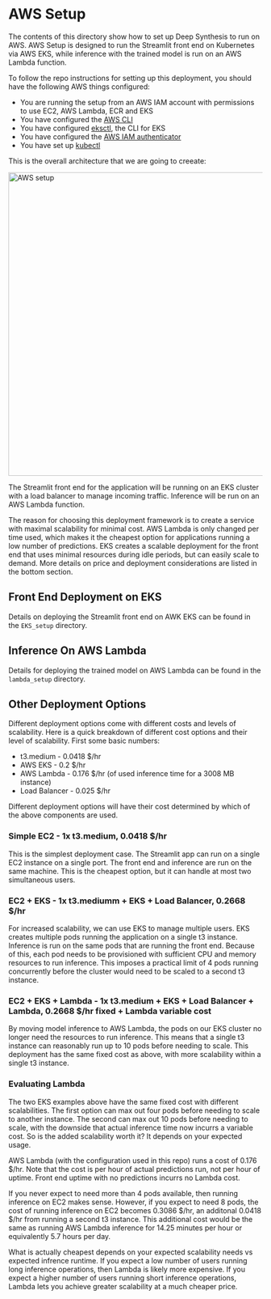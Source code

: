 # AWS Setup

The contents of this directory show how to set up Deep Synthesis to run on AWS. AWS Setup is designed to run the Streamlit front end on Kubernetes via AWS EKS, while inference with the trained model is run on an AWS Lambda function.

To follow the repo instructions for setting up this deployment, you should have the following AWS things configured:
 * You are running the setup from an AWS IAM account with permissions to use EC2, AWS Lambda, ECR and EKS
 * You have configured the [AWS CLI](https://aws.amazon.com/cli/)
 * You have configured [eksctl](https://eksctl.io/), the CLI for EKS
 * You have configured the [AWS IAM authenticator](https://docs.aws.amazon.com/eks/latest/userguide/install-aws-iam-authenticator.html)
 * You have set up [kubectl](https://kubernetes.io/docs/tasks/tools/install-kubectl/)

  This is the overall architecture that we are going to creeate:

 <img src="https://github.com/kheyer/Deep-Synthesis/blob/readme_updates/media/aws_setup.png" width="600" alt="AWS setup">

 The Streamlit front end for the application will be running on an EKS cluster with a load balancer to manage incoming traffic. Inference will be run on an AWS Lambda function.

The reason for choosing this deployment framework is to create a service with maximal scalability for minimal cost. AWS Lambda is only changed per time used, which makes it the cheapest option for applications running a low number of predictions. EKS creates a scalable deployment for the front end that uses minimal resources during idle periods, but can easily scale to demand. More details on price and deployment considerations are listed in the bottom section.

## Front End Deployment on EKS

Details on deploying the Streamlit front end on AWK EKS can be found in the `EKS_setup` directory.

## Inference On AWS Lambda

Details for deploying the trained model on AWS Lambda can be found in the `lambda_setup` directory.

## Other Deployment Options

Different deployment options come with different costs and levels of scalability. Here is a quick breakdown of different cost options and their level of scalability. First some basic numbers:

 * t3.medium - 0.0418 $/hr
 * AWS EKS - 0.2 $/hr
 * AWS Lambda - 0.176 $/hr (of used inference time for a 3008 MB instance)
 * Load Balancer - 0.025 $/hr

Different deployment options will have their cost determined by which of the above components are used.

### Simple EC2 - 1x t3.medium, 0.0418 $/hr

This is the simplest deployment case. The Streamlit app can run on a single EC2 instance on a single port. The front end and inference are run on the same machine. This is the cheapest option, but it can handle at most two simultaneous users.

### EC2 + EKS - 1x t3.mediumm + EKS + Load Balancer, 0.2668 $/hr

For increased scalability, we can use EKS to manage multiple users. EKS creates multiple pods running the application on a single t3 instance. Inference is run on the same pods that are running the front end. Because of this, each pod needs to be provisioned with sufficient CPU and memory resources to run inference. This imposes a practical limit of 4 pods running concurrently before the cluster would need to be scaled to a second t3 instance.

### EC2 + EKS + Lambda - 1x t3.medium + EKS + Load Balancer + Lambda, 0.2668 $/hr fixed + Lambda variable cost

By moving model inference to AWS Lambda, the pods on our EKS cluster no longer need the resources to run inference. This means that a single t3 instance can reasonably run up to 10 pods before needing to scale. This deployment has the same fixed cost as above, with more scalability within a single t3 instance.

### Evaluating Lambda

The two EKS examples above have the same fixed cost with different scalabilities. The first option can max out four pods before needing to scale to another instance. The second can max out 10 pods before needing to scale, with the downside that actual inference time now incurrs a variable cost. So is the added scalability worth it? It depends on your expected usage.

AWS Lambda (with the configuration used in this repo) runs a cost of 0.176 $/hr. Note that the cost is per hour of actual predictions run, not per hour of uptime. Front end uptime with no predictions incurrs no Lambda cost.

If you never expect to need more than 4 pods available, then running inference on EC2 makes sense. However, if you expect to need 8 pods, the cost of running inference on EC2 becomes 0.3086 $/hr, an additonal 0.0418 $/hr from running a second t3 instance. This additional cost would be the same as running AWS Lambda inference for 14.25 minutes per hour or equivalently 5.7 hours per day.

What is actually cheapest depends on your expected scalability needs vs expected infrence runtime. If you expect a low number of users running long inference operations, then Lambda is likely more expensive. If you expect a higher number of users running short inference operations, Lambda lets you achieve greater scalability at a much cheaper price.
